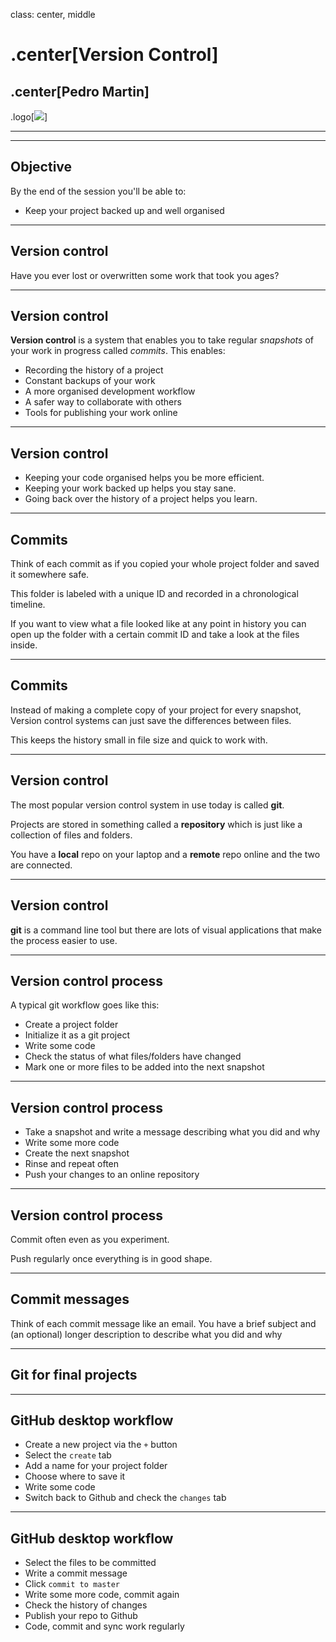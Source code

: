 class: center, middle

# .center[Version Control]

## .center[Pedro Martin]

.logo[![](https://pataruco.s3.amazonaws.com/ga/assets/ga.svg)]

---

---

## Objective

By the end of the session you'll be able to:

- Keep your project backed up and well organised

---

## Version control

Have you ever lost or overwritten some work that took you ages?

---

## Version control

**Version control** is a system that enables you to take regular _snapshots_ of your work in progress called _commits_. This enables:

- Recording the history of a project
- Constant backups of your work
- A more organised development workflow
- A safer way to collaborate with others
- Tools for publishing your work online

---

## Version control

- Keeping your code organised helps you be more efficient.
- Keeping your work backed up helps you stay sane.
- Going back over the history of a project helps you learn.

---

## Commits

Think of each commit as if you copied your whole project folder and saved it somewhere safe.

This folder is labeled with a unique ID and recorded in a chronological timeline.

If you want to view what a file looked like at any point in history you can open up the folder with a certain commit ID and take a look at the files inside.

---

## Commits

Instead of making a complete copy of your project for every snapshot, Version control systems can just save the differences between files.

This keeps the history small in file size and quick to work with.

---

## Version control

The most popular version control system in use today is called **git**.

Projects are stored in something called a **repository** which is just like a collection of files and folders.

You have a **local** repo on your laptop and a **remote** repo online and the two are connected.

---

## Version control

**git** is a command line tool but there are lots of visual applications that make the process easier to use.

---

## Version control process

A typical git workflow goes like this:

- Create a project folder
- Initialize it as a git project
- Write some code
- Check the status of what files/folders have changed
- Mark one or more files to be added into the next snapshot

---

## Version control process

- Take a snapshot and write a message describing what you did and why
- Write some more code
- Create the next snapshot
- Rinse and repeat often
- Push your changes to an online repository

---

## Version control process

Commit often even as you experiment.

Push regularly once everything is in good shape.

---

## Commit messages

Think of each commit message like an email. You have a brief subject and (an optional) longer description to describe what you did and why

---

## Git for final projects

---

## GitHub desktop workflow

- Create a new project via the `+` button
- Select the `create` tab
- Add a name for your project folder
- Choose where to save it
- Write some code
- Switch back to Github and check the `changes` tab

---

## GitHub desktop workflow

- Select the files to be committed
- Write a commit message
- Click `commit to master`
- Write some more code, commit again
- Check the history of changes
- Publish your repo to Github
- Code, commit and sync work regularly
